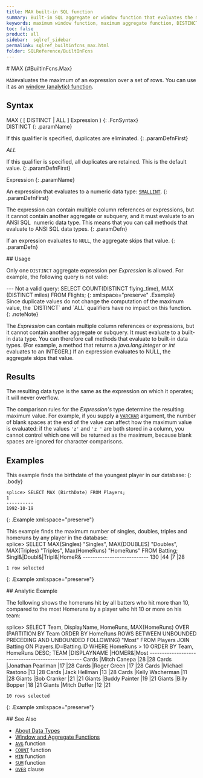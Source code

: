 ```yaml
---
title: MAX built-in SQL function
summary: Built-in SQL aggregate or window function that evaluates the maximum of an expression over a set of rows
keywords: maximum window function, maximum aggregate function, DISTINCT
toc: false
product: all
sidebar:  sqlref_sidebar
permalink: sqlref_builtinfcns_max.html
folder: SQLReference/BuiltInFcns
---
```

<section>
<div class="TopicContent" data-swiftype-index="true" markdown="1">
# MAX   {#BuiltInFcns.Max}

`MAX`evaluates the maximum of an expression over a set of rows. You can
use it as an [window
(analytic) function](sqlref_builtinfcns_windowfcnsintro.html).

## Syntax

<div class="fcnWrapperWide" markdown="1">
    MAX ( [ DISTINCT | ALL ] Expression )
{: .FcnSyntax}

</div>
<div class="paramList" markdown="1">
DISTINCT
{: .paramName}

If this qualifier is specified, duplicates are eliminated.
{: .paramDefnFirst}

*ALL*

If this qualifier is specified, all duplicates are retained. This is the
default value.
{: .paramDefnFirst}

Expression
{: .paramName}

An expression that evaluates to a numeric data
type: [`SMALLINT`](sqlref_builtinfcns_smallint.html).
{: .paramDefnFirst}

The expression can contain multiple column references or expressions,
but it cannot contain another aggregate or subquery, and it must
evaluate to an ANSI SQL  numeric data type. This means that you can call
methods that evaluate to ANSI SQL data types.
{: .paramDefn}

If an expression evaluates to `NULL`, the aggregate skips that value.
{: .paramDefn}

</div>
## Usage

Only one `DISTINCT` aggregate expression per *Expression* is allowed.
For example, the following query is not valid:

<div class="preWrapper" markdown="1">
       --- Not a valid query:
    SELECT COUNT(DISTINCT flying_time),
      MAX  (DISTINCT miles)
      FROM Flights;
{: xml:space="preserve" .Example}

</div>
Since duplicate values do not change the computation of the maximum
value, the `DISTINCT` and `ALL` qualifiers have no impact on this
function.
{: .noteNote}

The *Expression* can contain multiple column references or expressions,
but it cannot contain another aggregate or subquery. It must evaluate to
a built-in data type. You can therefore call methods that evaluate to
built-in data types. (For example, a method that returns a
*java.lang.Integer* or *int* evaluates to an INTEGER.) If an expression
evaluates to NULL, the aggregate skips that value.

## Results

The resulting data type is the same as the expression on which it
operates; it will never overflow.

The comparison rules for the *Expression's* type determine the resulting
maximum value. For example, if you supply a
[`VARCHAR`](sqlref_datatypes_varchar.html) argument, the number of blank
spaces at the end of the value can affect how the maximum value is
evaluated: if the values `'z'` and `'z '` are both stored in a column,
you cannot control which one will be returned as the maximum, because
blank spaces are ignored for character comparisons.

## Examples

This example finds the birthdate of the youngest player in our database:
{: .body}

<div class="preWrapper" markdown="1">
    
    splice> SELECT MAX (BirthDate) FROM Players;
    1
    ----------
    1992-10-19
{: .Example xml:space="preserve"}

</div>
This example finds the maximum number of singles, doubles, triples and
homeruns by any player in the database:

<div class="preWrapper" markdown="1">
    splice> SELECT MAX(Singles) "Singles", MAX(DOUBLES) "Doubles",
                   MAX(Triples) "Triples", Max(HomeRuns) "HomeRuns"
       FROM Batting;
    Singl&|Doubl&|Tripl&|HomeR&
    ---------------------------
    130   |44    |7     |28
    
    1 row selected
{: .Example xml:space="preserve"}

</div>
## Analytic Example

The following shows the homeruns hit by all batters who hit more than
10, compared to the most Homeruns by a player who hit 10 or more on his
team:

<div class="preWrapper" markdown="1">
    splice> SELECT Team, DisplayName, HomeRuns,
       MAX(HomeRuns) OVER (PARTITION BY Team ORDER BY HomeRuns
       ROWS BETWEEN UNBOUNDED PRECEDING AND UNBOUNDED FOLLOWING) "Most"
       FROM Players JOIN Batting ON Players.ID=Batting.ID
       WHERE HomeRuns > 10
       ORDER BY Team, HomeRuns DESC;
    TEAM      |DISPLAYNAME             |HOMER&|Most
    --------------------------------------------------
    Cards     |Mitch Canepa            |28    |28
    Cards     |Jonathan Pearlman       |17    |28
    Cards     |Roger Green             |17    |28
    Cards     |Michael Rastono         |13    |28
    Cards     |Jack Hellman            |13    |28
    Cards     |Kelly Wacherman         |11    |28
    Giants    |Bob Cranker             |21    |21
    Giants    |Buddy Painter           |19    |21
    Giants    |Billy Bopper            |18    |21
    Giants    |Mitch Duffer            |12    |21
    
    10 rows selected
{: .Example xml:space="preserve"}

</div>
## See Also

* [About Data Types](sqlref_datatypes_numerictypes.html)
* [Window and Aggregate
  Functions](sqlref_builtinfcns_windowfcnsintro.html)
* [`AVG`](sqlref_builtinfcns_avg.html) function
* [`COUNT`](sqlref_builtinfcns_count.html) function
* [`MIN`](sqlref_builtinfcns_min.html) function
* [`SUM`](sqlref_builtinfcns_sum.html) function
* [`OVER`](sqlref_clauses_over.html) clause

</div>
</section>

